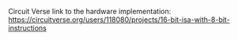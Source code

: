 Circuit Verse link to the hardware implementation: 
  https://circuitverse.org/users/118080/projects/16-bit-isa-with-8-bit-instructions
